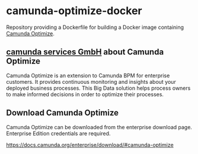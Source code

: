 # camunda-optimize-docker
Repository providing a Dockerfile for building a Docker image containing [Camunda Optimize](https://docs.camunda.org/optimize/latest/).

## [camunda services GmbH](https://camunda.com) about Camunda Optimize
Camunda Optimize is an extension to Camunda BPM for enterprise customers. It provides continuous monitoring and insights about your deployed business processes. This Big Data solution helps process owners to make informed decisions in order to optimize their processes.

## Download Camunda Optimize
Camunda Optimize can be downloaded from the enterprise download page. Enterprise Edition credentials are required.

https://docs.camunda.org/enterprise/download/#camunda-optimize
